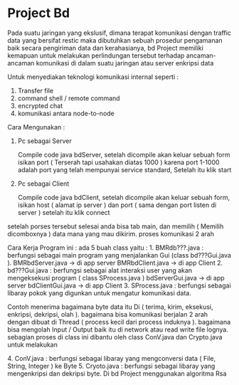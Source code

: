 <h1> Project Bd </h1>

<p> Pada suatu jaringan yang ekslusif, dimana terapat komunikasi dengan traffic data yang bersifat restic maka dibutuhkan sebuah prosedur pengamanan baik secara pengiriman data dan kerahasianya, bd Project memiliki kemapuan untuk melakukan perlindungan tersebut  terhadap ancaman-ancaman komunikasi di dalam suatu jaringan atau server enkripsi data </p>

Untuk menyediakan teknologi komunikasi internal seperti :

1. Transfer file 
2. command shell / remote command
3. encrypted chat 
4. komunikasi antara node-to-node

Cara Mengunakan :
  1. Pc sebagai Server
        <p> Compile code java bdServer, setelah dicompile akan keluar sebuah form isikan port ( Terserah tapi usahakan diatas 1000 ) karena port 1-1000 adalah port yang telah mempunyai service standard, Setelah itu klik start </p> 
  2. Pc sebagai Client 
        <p> Compile code java bdClient, setelah dicompile akan keluar sebuah form, isikan host ( alamat ip server ) dan port ( sama dengan port listen di server ) setelah itu klik connect </p> 
  <p> setelah porses tersebut selesai anda bisa tab main, dan memilih ( Memilih dicomboxnya ) data mana yang mau dikirim. proses komunikasi 2 arah</p> 

Cara Kerja Program ini :
  ada 5 buah class yaitu :
    1. BMRdb???.java : berfungsi sebagai main program yang menjalankan Gui (class bd???Gui.java ). 
        BMRbdServer.java -> di app server
        BMRbdClient.java -> di app Client
    2. bd???Gui.java : berfungsi sebagai alat interaksi user yang akan mengeksekusi program ( class SProcess.java )
        bdServerGui.java -> di app server
        bdClientGui.java -> di app Client
    3. SProcess.java : berfungsi sebagai libaray pokok yang digunkan untuk mengatur komunikasi data. 
    <p> Contoh menerima bagaimana byte data itu Di ( terima, kirim, eksekusi, enkripsi, dekripsi, olah ). bagaimana bisa komunikasi berjalan 2 arah dengan dibuat di Thread ( process kecil dari process induknya ). bagaimana bisa mengolah Input / Output baik itu di network atau read write file lognya. sebagian proses di class ini dibantu oleh class ConV.java dan Crypto.java untuk melakukan </p> 
    4. ConV.java     : berfungsi sebagai libaray yang mengconversi data ( File, String, Integer ) ke Byte 
    5. Cryoto.java   : berfungsi sebagai libaray yang mengenkripsi dan dekripsi byte. Di bd Project menggunakan algoritma Rsa
